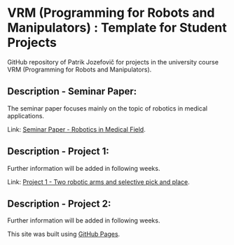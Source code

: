 # VRM (Programming for Robots and Manipulators) : Template for Student Projects
GitHub repository of Patrik Jozefovič for projects in the university course VRM (Programming for Robots and Manipulators).

## Description - Seminar Paper:

The seminar paper focuses mainly on the topic of robotics in medical applications.

Link: [Seminar Paper - Robotics in Medical Field](https://github.com/patjoz/VRM_Jozefovic_Patrik/tree/main/Seminar_Paper/Solution).

## Description - Project 1:
Further information will be added in following weeks.

Link: [Project 1 - Two robotic arms and selective pick and place](https://github.com/patjoz/VRM_Jozefovic_Patrik/tree/main/Project_1/Solution).

## Description - Project 2:

Further information will be added in following weeks.

This site was built using [GitHub Pages](https://pages.github.com/).
